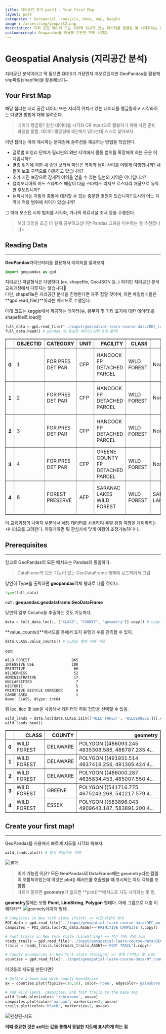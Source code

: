 ```yaml
---
title: 지리공간 분석 part1 - Your First Map.  
layout: post   
categories : Geospatial, analysis, data, map, kaggle
image : /assets/img/geopart2.png
description: 지리 공간 데이터 또는 지리적 위치가 있는 데이터를 랭글링 및 시각화하는 다양한 방법 소개 
customexcerpt: Geopandas를 이용해 간단한 지도 시각화
---
```



# Geospatial Analysis (지리공간 분석)
지리공간 분석이라고 딱 들으면 QGIS가 가장먼저 떠오르겠지만 GeoPandas를 활용해 shp파일(shapfile)을 활용해보기~

## Your First Map
해당 챕터는 지리 공간 데이터 또는 지리적 위치가 있는 데이터를 랭글링하고 시각화하는 다양한 방법에 대해 알려준다.  
> 데이터 랭글링? 원천 데이터를 시각화 OR Input으로 활용하기 위해 사전 준비 과정을 말함. 데이터 랭글링에 6단계가 있다는데 스스로 찾아보자.  

이번 챕터는 아래 제시하는 문제점에 솔루션을 제공하는 방법을 학습한다.

- 글로벌 비영리 단체가 필리핀의 외딴 지역에서 활동 범위를 확장해야 하는 곳은 어디입니까?
- 멸종 위기에 처한 새 종인 보라색 마틴은 북미와 남미 사이를 어떻게 여행합니까? 새들이 보호 구역으로 이동하고 있습니까?
- 추가 지진 보강으로 잠재적 이익을 얻을 수 있는 일본의 지역은 어디입니까?
- 캘리포니아의 어느 스타벅스 매장이 다음 스타벅스 리저브 로스터리 매장으로 유력한 후보입니까?
- 뉴욕시에는 자동차 충돌에 대처할 수 있는 충분한 병원이 있습니까? 도시의 어느 지역에 적용 범위에 차이가 있습니까?

그 밖에 보스턴 시의 범죄를 시각화, 가나의 의료시설 조사 등을 수행한다.

> 해당 과정을 조금 더 깊게 공부하고싶다면 Pandas 교육을 이수하는 걸 추천합니다~  

## Reading Data
----
**GeoPandas**라이브러리를 활용해서 데이터를 읽어보자
~~~py
import geopandas as gpd
~~~

지리공간 파일형식은 다양하다 (ex. shapefile, GeoJSON 등..) 하지만 지리공간 분석 교육과정에서 다루지는 않습니다🤣  
다만, shapefile은 지리공간 분석을 진행한다면 자주 접할 것이며, 이런 파일형식들은 **gpd.read_file()**이라는 메서드로 수행된다.

아래 코드는 kaggle에서 제공하는 데이터(숲, 황무지 및 기타 토지에 대한 데이터)를 shapefile로 load함

~~~py
full_data = gpd.read_file("../input/geospatial-learn-course-data/DEC_lands/DEC_lands/DEC_lands.shp") # 데이터 로드
full_data.head() # pandas 와 동일한 메서드(상위 5개 출력)
~~~ 

<table border="1">
  <thead>
    <tr style="text-align: right;">
      <th></th>
      <th>OBJECTID</th>
      <th>CATEGORY</th>
      <th>UNIT</th>
      <th>FACILITY</th>
      <th>CLASS</th>
      <th>UMP</th>
      <th>DESCRIPTIO</th>
      <th>REGION</th>
      <th>COUNTY</th>
      <th>URL</th>
      <th>SOURCE</th>
      <th>UPDATE_</th>
      <th>OFFICE</th>
      <th>ACRES</th>
      <th>LANDS_UID</th>
      <th>GREENCERT</th>
      <th>SHAPE_AREA</th>
      <th>SHAPE_LEN</th>
      <th>geometry</th>
    </tr>
  </thead>
  <tbody>
    <tr>
      <th>0</th>
      <td>1</td>
      <td>FOR PRES DET PAR</td>
      <td>CFP</td>
      <td>HANCOCK FP DETACHED PARCEL</td>
      <td>WILD FOREST</td>
      <td>None</td>
      <td>DELAWARE COUNTY DETACHED PARCEL</td>
      <td>4</td>
      <td>DELAWARE</td>
      <td>http://www.dec.ny.gov/</td>
      <td>DELAWARE RPP</td>
      <td>5/12</td>
      <td>STAMFORD</td>
      <td>738.620192</td>
      <td>103</td>
      <td>N</td>
      <td>2.990365e+06</td>
      <td>7927.662385</td>
      <td>POLYGON ((486093.245 4635308.586, 486787.235 4...</td>
    </tr>
    <tr>
      <th>1</th>
      <td>2</td>
      <td>FOR PRES DET PAR</td>
      <td>CFP</td>
      <td>HANCOCK FP DETACHED PARCEL</td>
      <td>WILD FOREST</td>
      <td>None</td>
      <td>DELAWARE COUNTY DETACHED PARCEL</td>
      <td>4</td>
      <td>DELAWARE</td>
      <td>http://www.dec.ny.gov/</td>
      <td>DELAWARE RPP</td>
      <td>5/12</td>
      <td>STAMFORD</td>
      <td>282.553140</td>
      <td>1218</td>
      <td>N</td>
      <td>1.143940e+06</td>
      <td>4776.375600</td>
      <td>POLYGON ((491931.514 4637416.256, 491305.424 4...</td>
    </tr>
    <tr>
      <th>2</th>
      <td>3</td>
      <td>FOR PRES DET PAR</td>
      <td>CFP</td>
      <td>HANCOCK FP DETACHED PARCEL</td>
      <td>WILD FOREST</td>
      <td>None</td>
      <td>DELAWARE COUNTY DETACHED PARCEL</td>
      <td>4</td>
      <td>DELAWARE</td>
      <td>http://www.dec.ny.gov/</td>
      <td>DELAWARE RPP</td>
      <td>5/12</td>
      <td>STAMFORD</td>
      <td>234.291262</td>
      <td>1780</td>
      <td>N</td>
      <td>9.485476e+05</td>
      <td>5783.070364</td>
      <td>POLYGON ((486000.287 4635834.453, 485007.550 4...</td>
    </tr>
    <tr>
      <th>3</th>
      <td>4</td>
      <td>FOR PRES DET PAR</td>
      <td>CFP</td>
      <td>GREENE COUNTY FP DETACHED PARCEL</td>
      <td>WILD FOREST</td>
      <td>None</td>
      <td>None</td>
      <td>4</td>
      <td>GREENE</td>
      <td>http://www.dec.ny.gov/</td>
      <td>GREENE RPP</td>
      <td>5/12</td>
      <td>STAMFORD</td>
      <td>450.106464</td>
      <td>2060</td>
      <td>N</td>
      <td>1.822293e+06</td>
      <td>7021.644833</td>
      <td>POLYGON ((541716.775 4675243.268, 541217.579 4...</td>
    </tr>
    <tr>
      <th>4</th>
      <td>6</td>
      <td>FOREST PRESERVE</td>
      <td>AFP</td>
      <td>SARANAC LAKES WILD FOREST</td>
      <td>WILD FOREST</td>
      <td>SARANAC LAKES</td>
      <td>None</td>
      <td>5</td>
      <td>ESSEX</td>
      <td>http://www.dec.ny.gov/lands/22593.html</td>
      <td>DECRP, ESSEX RPP</td>
      <td>12/96</td>
      <td>RAY BROOK</td>
      <td>69.702387</td>
      <td>1517</td>
      <td>N</td>
      <td>2.821959e+05</td>
      <td>2663.909932</td>
      <td>POLYGON ((583896.043 4909643.187, 583891.200 4...</td>
    </tr>
  </tbody>
</table>  

이 교육과정의 나머지 부분에서 해당 데이터를 사용하여 주말 캠핑 여행을 계획하려는 시나리오를 고려한다. 이렇게하면 뭐 관심사에 맞게 여행이 조정가능하다나..


## Prerequisites
----

참고로 GeoPandas의 모든 메서드는 Pandas와 동일하다.  
> DataFrame의 모든 기능이 있는 GeoDataFrame 개체에 로드되어서 그럼

당연히 Type을 출력하면 **geopandas**객체 형태로 나올 것이다.
~~~py
type(full_data)
~~~
out : ******geopandas.geodataframe.GeoDataFrame******  

당연히 일부 Column을 추출하는 것도 가능하다.

~~~py
data = full_data.loc[:, ["CLASS", "COUNTY", "geometry"]].copy() # copy()는 경고 방지
~~~

**value_counts()**메서드를 통해서 토지 유형과 수를 관측할 수 있다.
~~~py
data.CLASS.value_counts() # CLASS 열에 대해 적용
~~~
out: 
~~~
WILD FOREST                   965
INTENSIVE USE                 108
PRIMITIVE                      60
WILDERNESS                     52
ADMINISTRATIVE                 17
UNCLASSIFIED                    7
HISTORIC                        5
PRIMITIVE BICYCLE CORRIDOR      4
CANOE AREA                      1
Name: CLASS, dtype: int64
~~~ 

뭐 loc, iloc 및 isin을 사용해서 데이터의 하위 집합을 선택할 수 있음.
~~~py
wild_lands = data.loc[data.CLASS.isin(['WILD FOREST', 'WILDERNESS'])].copy()
wild_lands.head()
~~~

<table border="1" class="dataframe">
  <thead>
    <tr style="text-align: right;">
      <th></th>
      <th>CLASS</th>
      <th>COUNTY</th>
      <th>geometry</th>
    </tr>
  </thead>
  <tbody>
    <tr>
      <th>0</th>
      <td>WILD FOREST</td>
      <td>DELAWARE</td>
      <td>POLYGON ((486093.245 4635308.586, 486787.235 4...</td>
    </tr>
    <tr>
      <th>1</th>
      <td>WILD FOREST</td>
      <td>DELAWARE</td>
      <td>POLYGON ((491931.514 4637416.256, 491305.424 4...</td>
    </tr>
    <tr>
      <th>2</th>
      <td>WILD FOREST</td>
      <td>DELAWARE</td>
      <td>POLYGON ((486000.287 4635834.453, 485007.550 4...</td>
    </tr>
    <tr>
      <th>3</th>
      <td>WILD FOREST</td>
      <td>GREENE</td>
      <td>POLYGON ((541716.775 4675243.268, 541217.579 4...</td>
    </tr>
    <tr>
      <th>4</th>
      <td>WILD FOREST</td>
      <td>ESSEX</td>
      <td>POLYGON ((583896.043 4909643.187, 583891.200 4...</td>
    </tr>
  </tbody>
</table>

## Create your first map!
----
GeoPandas를 사용해서 빠르게 지도를 시각화 해보자.

~~~py
wild_lands.plot() # 앞서 만들어둔 객체
~~~
![결과](/assets/img/geopart1.png)


> **이게 가능한 이유? 모든 GeoPandas의 DataFrame에는 **geometry**라는 컬럼이 포함되어있는데 이것은 **plot()** 메서드를 호출했을 때 표시되는 지도 객체를 포함함**  
> 다르게 말하면 **geometry**가 없으면 **plot()**메서드로 지도 시각화는 못 함.  



**geometry**열에는 보통 **Point**, **LineString**, **Polygon** 형태다. 아래 그림으로 대충 이해하자**
![geomety데이터 형태](https://i.imgur.com/N1llefr.png)

~~~py
# Campsites in New York state (Point) => 어떤 대상의 위치
POI_data = gpd.read_file("../input/geospatial-learn-course-data/DEC_pointsinterest/DEC_pointsinterest/Decptsofinterest.shp")
campsites = POI_data.loc[POI_data.ASSET=='PRIMITIVE CAMPSITE'].copy()

# Foot trails in New York state (LineString) => 약간 이동 경로 느낌
roads_trails = gpd.read_file("../input/geospatial-learn-course-data/DEC_roadstrails/DEC_roadstrails/Decroadstrails.shp")
trails = roads_trails.loc[roads_trails.ASSET=='FOOT TRAIL'].copy()

# County boundaries in New York state (Polygon) => 경계 (컨벡스 홀 느낌)
counties = gpd.read_file("../input/geospatial-learn-course-data/NY_county_boundaries/NY_county_boundaries/NY_county_boundaries.shp")
~~~

이것들로 지도를 만든다면?

~~~py
# Define a base map with county boundaries
ax = counties.plot(figsize=(10,10), color='none', edgecolor='gainsboro', zorder=3)

# Add wild lands, campsites, and foot trails to the base map
wild_lands.plot(color='lightgreen', ax=ax)
campsites.plot(color='maroon', markersize=2, ax=ax)
trails.plot(color='black', markersize=1, ax=ax)
~~~
![완성된-지도](/assets/img/geopart2.png)

**이때 중요한 것은 ax라는 값을 통해서 동일한 지도에 표시하게 하는 점**

